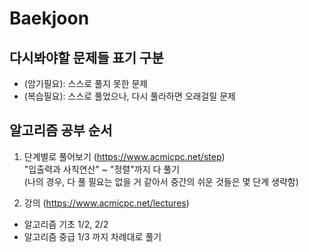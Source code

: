 # Baekjoon
## 다시봐야할 문제들 표기 구분
* (암기필요): 스스로 풀지 못한 문제
* (복습필요): 스스로 풀었으나, 다시 풀라하면 오래걸릴 문제

## 알고리즘 공부 순서
1. 단계별로 풀어보기 (https://www.acmicpc.net/step)  
"입출력과 사칙연산" ~ "정렬"까지 다 풀기  
   (나의 경우, 다 풀 필요는 없을 거 같아서 중간의 쉬운 것들은 몇 단계 생략함)  
   
2. 강의 (https://www.acmicpc.net/lectures)
* 알고리즘 기초 1/2, 2/2
* 알고리즘 중급 1/3 까지 차례대로 풀기